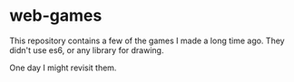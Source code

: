 # web-games

This repository contains a few of the games I made a long time ago. They didn't use es6, or any library for drawing.

One day I might revisit them.
